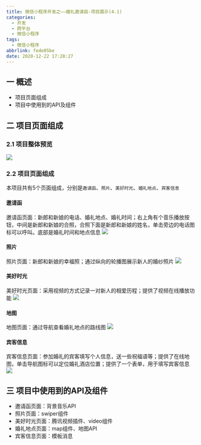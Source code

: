 ```yaml
---
title: 微信小程序开发之——婚礼邀请函-项目展示(4.1)
categories:
  - 开发
  - 跨平台
  - 微信小程序
tags:
  - 微信小程序
abbrlink: fede05be
date: 2020-12-22 17:28:27
---
```

## 一 概述

* 项目页面组成
* 项目中使用到的API及组件

<!--more-->

## 二 项目页面组成
### 2.1 项目整体预览
![][1]
### 2.2 项目页面组成
本项目共有5个页面组成，分别是`邀请函`、`照片`、`美好时光`、`婚礼地点`、`宾客信息`

#### 邀请函

邀请函页面：新郎和新娘的电话、婚礼地点、婚礼时间；右上角有个音乐播放按钮，中间是新郎和新娘的合照，合照下面是新郎和新娘的姓名，单击旁边的电话图标可以呼叫。底部是婚礼时间和地点信息
![][2]

#### 照片
照片页面：新郎和新娘的幸福照；通过纵向的轮播图展示新人的婚纱照片
![][3]

#### 美好时光
美好时光页面：采用视频的方式记录一对新人的相爱历程；提供了视频在线播放功能
![][4]

#### 地图
地图页面：通过导航查看婚礼地点的路线图
![][5]

#### 宾客信息
宾客信息页面：参加婚礼的宾客填写个人信息，送一些祝福语等；提供了在线地图，单击导航图标可以定位婚礼酒店位置；提供了一个表单，用于填写宾客信息
![][6]
## 三 项目中使用到的API及组件

* 邀请函页面：背景音乐API
* 照片页面：swiper组件
* 美好时光页面：腾讯视频插件、video组件
* 婚礼地点页面：map组件、地图API
* 宾客信息页面：模板消息




[1]:https://cdn.jsdelivr.net/gh/PGzxc/CDN@master/blog-wechat/wechat-wedding-invitation.gif
[2]:https://cdn.jsdelivr.net/gh/PGzxc/CDN@master/blog-wechat/wechat-wedding-page-invitate.png
[3]:https://cdn.jsdelivr.net/gh/PGzxc/CDN@master/blog-wechat/wechat-wedding-page-picture.png
[4]:https://cdn.jsdelivr.net/gh/PGzxc/CDN@master/blog-wechat/wechat-wedding-page-sharetime.png
[5]:https://cdn.jsdelivr.net/gh/PGzxc/CDN@master/blog-wechat/wechat-wedding-page-map.png
[6]:https://cdn.jsdelivr.net/gh/PGzxc/CDN@master/blog-wechat/wechat-wedding-page-guest.png